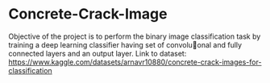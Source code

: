 # Concrete-Crack-Image
Objective of the project is to perform the binary image classification task by training a deep learning classifier having set of convolu􏰀onal and fully connected layers and an output layer. Link to dataset: https://www.kaggle.com/datasets/arnavr10880/concrete-crack-images-for-classification
